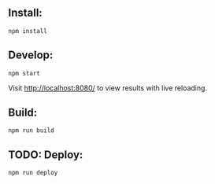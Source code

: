Install:
--------

`npm install`

Develop:
--------

`npm start`

Visit [http://localhost:8080/](http://localhost:8080/) to view results with live reloading.

Build:
------

`npm run build`

TODO: Deploy:
-------------

`npm run deploy`
